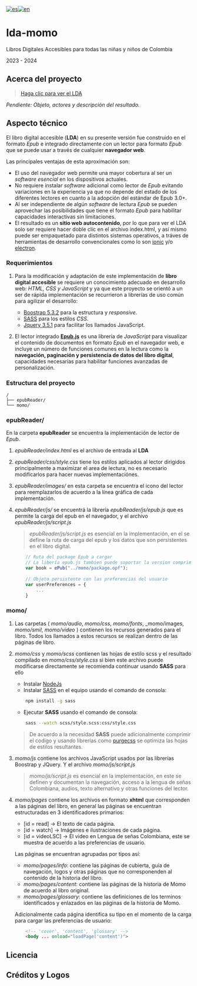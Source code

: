 [![es](https://img.shields.io/badge/lang-es-yellow.svg)](https://github.com/novatransmedia/lda-momo/blob/main/README.md)[![en](https://img.shields.io/badge/lang-en-red.svg)](https://github.com/novatransmedia/lda-momo/blob/main/README.en.md)

# lda-momo

Libros Digitales Accesibles para todas las niñas y niños de Colombia

2023 - 2024

## Acerca del proyecto

> [Haga clic para ver el LDA](https://www.gestioninclusiva.org/sites/default/files/recursos/MomoLDA/epubReader/index.html)

_Pendiente: Objeto, actores y descripción del resultado._

## Aspecto técnico

El libro digital accesible (**LDA**) en su presente versión fue construido en el formato _Epub_ e integrado directamente con un lector para formato _Epub_ que se puede usar a través de cualquier **navegador web**.

Las principales ventajas de esta aproximación son:

- El uso del navegador web permite una mayor cobertura al ser un _software esencial_ en los dispositivos actuales.
- No requiere instalar _software_ adicional como lector de _Epub_ evitando variaciones en la experiencia ya que no depende del estado de los diferentes lectores en cuanto a la adopción del estándar de Epub 3.0+.
- Al ser independiente de algún _software_ de lectura _Epub_ se pueden aprovechar las posibilidades que tiene el formato _Epub_ para habilitar capacidades interactivas sin limitaciones.
- El resultado es un **sitio web autocontenido**, por lo que para ver el LDA solo ser requiere hacer doble clic en el archivo index.html, y así mismo puede ser empaquetado para distintos sistemas operativos, a tráves de herramientas de desarrollo convencionales como lo son [ionic](https://ionicframework.com/) y/o [electron](https://www.electronjs.org/).

### Requerimientos

1. Para la modificación y adaptación de este implementación de **libro digital accesible** se requiere un conocimiento adecuado en desarrollo web: _HTML, CSS y JavaScript_ y ya que este proyecto se orientó a un ser de rápida implementación se recurrieron a librerías de uso común para agilizar el desarrollo:

   - [Boostrap 5.3.2](https://getbootstrap.com/) para la estructura y _responsive_.
   - [SASS](https://sass-lang.com/) para los estilos _CSS_.
   - [Jquery 3.5.1](https://jquery.com/)  para facilitar los llamados JavaScript.

2. El lector integrado **[Epub.js](https://github.com/futurepress/epub.js)** es una librería de _JavaScript_ para visualizar el contenido de documentos en formato _Epub_ en el navegador web, e incluye un número de funciones comunes en la lectura como la **navegación, paginación y persistencia de datos del libro digital**, capacidades necesarias para habilitar funciones avanzadas de personalización.

### Estructura del proyecto

```text
/
├── epubReader/
└── momo/
```

### epubReader/

En la carpeta **epubReader** se encuentra la implementación de lector de _Epub_.

1. _epubReader/index.html_ es el archivo de entrada al **LDA**
2. _epubReader/css/style.css_ tiene los estilos aplicados al lector dirigidos principalmente a maximizar el area de lectura, no es necesario modificarlos para hacer nuevas implementaciónes.
3. _epubReader/images/_ en esta carpeta se encuentra el icono del lector para reemplazarlos de acuerdo a la línea gráfica de cada implementación.
4. _epubReader/js/_ se encuentrá la librería _epubReader/js/epub.js_ que es permite la carga del epub en el navegador, y el archivo _epubReader/js/script.js_

   > _epubReader/js/script.js_ es esencial en la implementación, en el se define la ruta de carga del epub y los datos que son persistentes en el libro digital.

    ```js
        // Ruta del package Epub a cargar
        // La libería epub.js tambien puede soportar la version comprimida del formato *.epub
        var book = ePub("../momo/package.opf");
        
        // Objeto persistente con las preferencias del usuario
        var userPreferences = {
            ...
        }
    ```

### momo/

1. Las carpetas ( _momo/audio_, _momo/css_, _momo/fonts_, _momo/images, _momo/smil_, _momo/video_ ) contienen los recursos generados para el libro. Todos los llamados a estos recursos se realizan dentro de las páginas de libro.
2. _momo/css_ y _momo/scss_ contienen las hojas de estilo scss y el resultado compilado en _momo/css/style.css_ si bien este archivo puede modificarse directamente se recomienda continuar usando **SASS** para ello

    - Instalar [NodeJs](https://nodejs.org/)
    - Instalar [SASS](https://sass-lang.com/) en el equipo usando el comando de consola:

    ```bash
        npm install -g sass
    ```

    - Ejecutar **SASS** usando el comando de consola:

    ```bash
        sass --watch scss/style.scss:css/style.css
    ```

    > De acuerdo a la necesidad **SASS** puede adicionalmente comprimir el codigo y usando librerías como [purgecss](https://purgecss.com/) se optimiza las hojas de estilos resultantes.

3. _momo/js_ contiene los archivos JavaScript usados por las librerías Boostrap y JQuery. Y el archivo _momo/js/script.js_

   > _momo/js/script.js_ es esencial en la implementación, en este se definen y documentan la navegación, acceso a la lengua de señas Colombiana, audios, texto alternativo y otras funciones del lector.

4. _momo/pages_ contiene los archivos en formato **xhtml** que corresponden a las páginas del libro, en general las páginas se encuentran estructuradas en 3 identificadores primarios:

   - [id = read] -> El texto de cada página.
   - [id = watch] -> Imágenes e ilustraciones de cada página.
   - [id = videoLSC] -> El video en Lengua de señas Colombiana, este se muestra de acuerdo a las preferencias de usuario.

    Las páginas se encuentran agrupadas por tipos así:

    - _momo/pages/info_: contiene las páginas de cubierta, guía de navegación, logos y otras páginas que no corresponenden al contenido de la historia del libro.
    - _momo/pages/content_: contiene las páginas de la historia de Momo de acuerdo al libro original.
    - _momo/pages/glossary_: contiene las definiciones de los terminos identificados y enlazados en las páginas de la historia de Momo.

    Adicionalmente cada página identifica su tipo en el momento de la carga para cargar las preferencias de usuario:

    ```html
        <!-- 'cover', 'content', 'glossary' -->
        <body ... onload="loadPage('content')"> 
    ```

## Licencia

## Créditos y Logos
